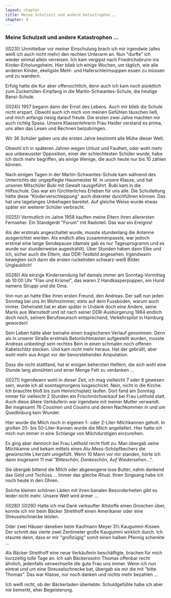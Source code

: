 ```yaml
---  
layout: chapter
title: Meine Schulzeit und andere Katastrophen …
chapter: 9
---  
```


### Meine Schulzeit und andere Katastrophen …

((023)) Unmittelbar vor meiner Einschulung brach ich mir irgendwie (alles weiß
ich auch nicht mehr) den rechten Unterarm an. Nun "durfte" ich wieder einmal
allein verreisen. Ich kam vergipst nach Friedrichsbrunn ins
Kinder-Erholungsheim. Hier blieb ich einige Wochen, um täglich, wie alle
anderen Kinder, ekeligste Mehl- und Haferschleimsuppen essen zu müssen und zu
wandern.

Erfolg hatte die Kur aber offensichtlich, denn auch ich kam noch pünktlich zum
Zuckertüten-Empfang in die Martin-Schwantes-Schule, die heutige Bansi-Schule.

((024)) 1957 begann dann der Ernst des Lebens. Auch mir blieb die Schule nicht
erspart. Obwohl auch ich mich von meinen Gefühlen täuschen ließ, und mich
anfangs riesig darauf freute. Die ersten zwei Jahre machten mir auch richtig
Spass. Unsere Klassenlehrerin Frau Haider verstand es prima, uns allen das
Lesen und Rechnen beizubringen.

Wir 36 Schüler gaben uns die ersten Jahre bestimmt alle Mühe dieser Welt.

Obwohl ich in späteren Jahren wegen Unlust und Faulheit, oder wohl mehr aus
unbewusster Opposition, einer der schlechtesten Schüler wurde, habe ich doch
mehr begriffen, als einige Wenige, die auch heute nur bis 10 zählen können.

Nach einigen Tagen in der Martin-Schwantes-Schule kam während des Unterrichts
der ungepflegte Hausmeister M. in unsere Klasse, und hat unseren Mitschüler
Bubi mit Gewalt rausgeführt. Bubi kam in die Hilfsschule. Das war ein
fürchterliches Erleben für uns alle. Die Schulleitung hätte diese
"Kinderverschleppung" auch diskreter durchführen können. Das hat uns
tagelanges Unbehagen bereitet. Auf gleiche Weise wurde etwas später ein
weiterer Schüler verbracht.

((025)) Vermutlich im Jahre 1958 kauften meine Eltern ihren allerersten
Fernseher. Ein Standgerät "Forum" mit Radioteil. Das war ein Ereignis!

Als der erstmals angeschaltet wurde, musste stundenlang die Antenne
ausgerichtet werden. Als endlich alles zusammenpasste, war jedoch erstmal eine
lange Sendepause (damals gab es nur Tagesprogramm und es wurde nur
stundenweise augestrahlt). Über Stunden haben dann Elke und ich, sicher auch
die Eltern, das DDR-Testbild angesehen. Irgendwann bewegten sich dann die
ersten ruckelnden schwarz-weiß Bilder. Unglaublich!

((026)) Als einzige Kindersendung lief damals immer am Sonntag-Vormittag ab
10:00 Uhr "Flax und Krümel", das waren 2 Handkasperpuppen, ein Hund namens
Struppi und die Oma.

Von nun an hatte Elke ihren ersten Freund, den Andreas. Der saß nun jeden
Sonntag bei uns im Wohnzimmer, stets auf dem Fussboden, warum auch immer.
Geheiratet hat er aber später in Undank doch eine Andere, seine Marlis aus
Warnstedt und ist nach seiner DDR-Ausbürgerung 1984 endlich doch noch, seinem
Berufswunsch entsprechend, Verkehrspilot in Hamburg geworden!

Sein Leben hätte aber beinahe einen tragischeren Verlauf genommen. Denn als in
unserer Straße erstmals Betonlichtmasten aufgestellt wurden, musste Andreas
unbedingt sein rechtes Bein in einen schmalen noch offenen Kabelschlitz
stecken. Und kam nicht mehr heraus. Hat der gebrüllt, aber wohl mehr aus Angst
vor der bevorstehenden Amputation.

Dass die nicht stattfand, hat er einigen beherzten Helfern, die sich wohl eine
Stunde lang abmühten und einer Menge Fett zu verdanken …

((027)) Irgendwann wohl in dieser Zeit, ich mag vielleicht 7 oder 8 gewesen
sein, wurde ich all sonntagmorgens losgeschickt. Nein, nicht in die Kirche.
Ich brauchte bloß bis zum Heinrichsplatz laufen. Dort fand am Sonntag immer
für vielleicht 2 Stunden ein Frischmilchverkauf bei Frau Leithold statt. Auch
diese ältere Verkäuferin war irgendwie mit meiner Mutter verwandt. Bei
insgesamt 76 Cousinen und Cousins und deren Nachkommen in und um Quedlinburg
kein Wunder.

Hier wurde die Milch noch in eigenen 1- oder 2-Liter-Milchkannen geholt. In
großen 20- bis 50-Liter-Kannen wurde die Milch angeliefert. Hier hatte ich
mich nun immer in eine Schlange von Milchdurstigen einzureihen.

Es ging aber dennoch bei Frau Leithold recht flott zu. Man übergab seine
Milchkanne und bekam mittels eines Alu-Mess-Schöpfbechers die gewünschte
Literzahl umgefüllt. Wenn 10 Mann vor mir standen, hörte ich dann insgesamt 11
mal _"Bitteschön, Dankeschön, Auf Wiedersehen…"_.

Sie übergab bittend die Milch oder abgewogene lose Butter, nahm dankend das
Geld und Tschüss … Immer das gleiche Ritual. Ihren Singsang habe ich noch
heute in den Ohren.

Solche kleinen schönen Läden mit ihren banalen Besonderheiten gibt es leider
nicht mehr. Unsere Welt wird ärmer …

((028)) ((029)) Hatte ich mal Dank verkaufter Altstoffe einen Groschen über,
konnte ich mir beim Bäcker Streithoff einen Amerikaner oder eine
Streuselschnecke leisten.

Oder zwei Häuser daneben beim Kaufmann Meyer 3½ Kaugummi-Kissen. Der schnitt
das vierte zwei Zentimeter große Kaugummi wirklich durch. Ich staunte dann,
dass er mir "großzügig" somit einen halben Pfennig schenkte …

Als Bäcker Streithoff eine neue Verkäuferin beschäftigte, brachen für mich
kurzzeitig tolle Tage an. Ich sah Bäckerssohn Thomas offenbar recht ähnlich,
jedenfalls verwechselte die gute Frau uns immer. Wenn ich nun eintrat und um
eine Streuselschnecke bat, übergab sie mir die mit "bitte Thomas". Das war
Klasse, nur noch danken und nichts mehr bezahlen …

Ich weiß nicht, ob der Bäckerladen überlebte. Schuldgefühle habe ich aber nie
bemerkt, eher Begeisterung.


